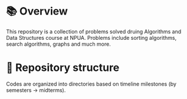 # 📚 Overview
This repository is a collection of problems solved druing Algorithms and Data Structures course at NPUA. 
Problems include sorting algorithms, search algorithms, graphs and much more.

# 📁 Repository structure
Codes are organized into directories based on timeline milestones (by semesters -> midterms).
